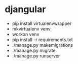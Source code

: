 # djangular

- pip install virtualenvwrapper
- mkvirtualenv venv
- workon venv
- pip install -r requirements.txt
- ./manage.py makemigrations
- ./manage.py migrate
- ./manage.py runserver
